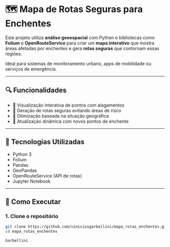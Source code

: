 # 🗺️ Mapa de Rotas Seguras para Enchentes

Este projeto utiliza **análise geoespacial** com Python e bibliotecas como **Folium** e **OpenRouteService** para criar um **mapa interativo** que mostra áreas afetadas por enchentes e gera **rotas seguras** que contornam essas regiões.

Ideal para sistemas de monitoramento urbano, apps de mobilidade ou serviços de emergência.

---

## 🔍 Funcionalidades

- 📍 Visualização interativa de pontos com alagamentos
- 🧠 Geração de rotas seguras evitando áreas de risco
- 🚧 Otimização baseada na situação geográfica
- 🔄 Atualização dinâmica com novos pontos de enchente

---

## 🧠 Tecnologias Utilizadas

- Python 3
- Folium
- Pandas
- GeoPandas
- OpenRouteService (API de rotas)
- Jupyter Notebook

---

## 🚀 Como Executar

### 1. Clone o repositório
```bash
git clone https://github.com/viniciusgarbellini/mapa_rotas_enchentes.git
cd mapa_rotas_enchentes

Garbellini
